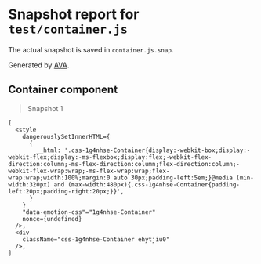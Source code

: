 # Snapshot report for `test/container.js`

The actual snapshot is saved in `container.js.snap`.

Generated by [AVA](https://ava.li).

## Container component

> Snapshot 1

    [
      <style
        dangerouslySetInnerHTML={
          {
            __html: '.css-1g4nhse-Container{display:-webkit-box;display:-webkit-flex;display:-ms-flexbox;display:flex;-webkit-flex-direction:column;-ms-flex-direction:column;flex-direction:column;-webkit-flex-wrap:wrap;-ms-flex-wrap:wrap;flex-wrap:wrap;width:100%;margin:0 auto 30px;padding-left:5em;}@media (min-width:320px) and (max-width:480px){.css-1g4nhse-Container{padding-left:20px;padding-right:20px;}}',
          }
        }
        "data-emotion-css"="1g4nhse-Container"
        nonce={undefined}
      />,
      <div
        className="css-1g4nhse-Container ehytjiu0"
      />,
    ]
